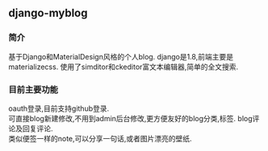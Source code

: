 ## django-myblog
### 简介
基于Django和MaterialDesign风格的个人blog.
django是1.8,前端主要是materializecss. 使用了simditor和ckeditor富文本编辑器,简单的全文搜索.
### 目前主要功能
oauth登录,目前支持github登录.<br>
可直接blog新建修改,不用到admin后台修改,更方便友好的blog分类,标签.
blog评论及回复评论.<br>
类似便签一样的note,可以分享一句话,或者图片漂亮的壁纸.<br>
